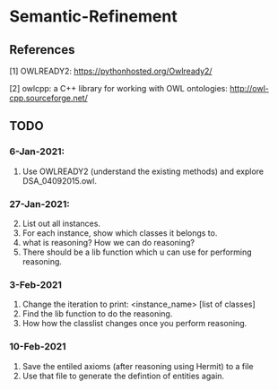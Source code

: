 # Semantic-Refinement



## References

[1] OWLREADY2: https://pythonhosted.org/Owlready2/

[2] owlcpp: a C++ library for working with OWL ontologies: http://owl-cpp.sourceforge.net/

## TODO

### 6-Jan-2021: 
1. Use OWLREADY2 (understand the existing methods) and explore DSA_04092015.owl.

### 27-Jan-2021:
2. List out all instances.
3. For each instance, show which classes it belongs to.
4. what is reasoning? How we can do reasoning?
5. There should be a lib function which u can use for performing reasoning.

### 3-Feb-2021
1. Change the iteration to print: <instance_name> [list of classes]
2. Find the lib function to do the reasoning.
3. How how the classlist changes once you perform reasoning.

### 10-Feb-2021
1. Save the entiled axioms (after reasoning using Hermit) to a file
2. Use that file to generate the defintion of entities again.


